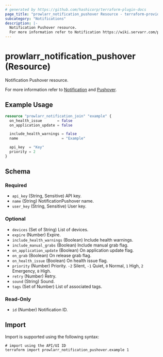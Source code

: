 ```yaml
---
# generated by https://github.com/hashicorp/terraform-plugin-docs
page_title: "prowlarr_notification_pushover Resource - terraform-provider-prowlarr"
subcategory: "Notifications"
description: |-
  Notification Pushover resource.
  For more information refer to Notification https://wiki.servarr.com/prowlarr/settings#connect and Pushover https://wiki.servarr.com/prowlarr/supported#pushover.
---
```


# prowlarr_notification_pushover (Resource)

<!-- subcategory:Notifications -->Notification Pushover resource.
For more information refer to [Notification](https://wiki.servarr.com/prowlarr/settings#connect) and [Pushover](https://wiki.servarr.com/prowlarr/supported#pushover).

## Example Usage

```terraform
resource "prowlarr_notification_join" "example" {
  on_health_issue       = false
  on_application_update = false

  include_health_warnings = false
  name                    = "Example"

  api_key  = "Key"
  priority = 2
}
```

<!-- schema generated by tfplugindocs -->
## Schema

### Required

- `api_key` (String, Sensitive) API key.
- `name` (String) NotificationPushover name.
- `user_key` (String, Sensitive) User key.

### Optional

- `devices` (Set of String) List of devices.
- `expire` (Number) Expire.
- `include_health_warnings` (Boolean) Include health warnings.
- `include_manual_grabs` (Boolean) Include manual grab flag.
- `on_application_update` (Boolean) On application update flag.
- `on_grab` (Boolean) On release grab flag.
- `on_health_issue` (Boolean) On health issue flag.
- `priority` (Number) Priority. `-2` Silent, `-1` Quiet, `0` Normal, `1` High, `2` Emergency, `8` High.
- `retry` (Number) Retry.
- `sound` (String) Sound.
- `tags` (Set of Number) List of associated tags.

### Read-Only

- `id` (Number) Notification ID.

## Import

Import is supported using the following syntax:

```shell
# import using the API/UI ID
terraform import prowlarr_notification_pushover.example 1
```
